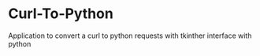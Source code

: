 # Curl-To-Python
Application to convert a curl to python requests with tkinther interface with python
